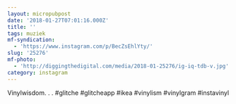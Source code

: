 ```yaml
---
layout: micropubpost
date: '2018-01-27T07:01:16.000Z'
title: ''
tags: muziek
mf-syndication:
  - 'https://www.instagram.com/p/BecZsEhlYty/'
slug: '25276'
mf-photo:
  - 'http://diggingthedigital.com/media/2018-01-25276/ig-iq-tdb-v.jpg'
category: instagram
---
```

Vinylwisdom. .
.
#glitche #glitcheapp #ikea #vinylism #vinylgram #instavinyl

